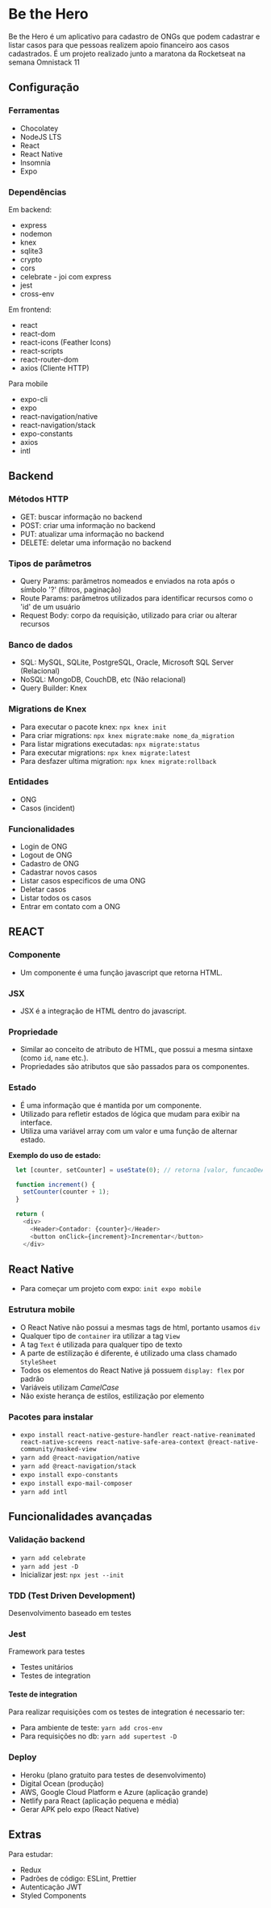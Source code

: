 # Be the Hero
Be the Hero é um aplicativo para  cadastro de ONGs que podem cadastrar e listar casos para que pessoas realizem apoio financeiro aos casos cadastrados. É um projeto realizado junto a maratona da Rocketseat na semana Omnistack 11

## Configuração

### Ferramentas

- Chocolatey
- NodeJS LTS
- React
- React Native
- Insomnia
- Expo

### Dependências

Em backend:

- express
- nodemon
- knex
- sqlite3
- crypto
- cors
- celebrate - joi com express
- jest
- cross-env

Em frontend:

- react
- react-dom
- react-icons (Feather Icons)
- react-scripts
- react-router-dom
- axios (Cliente HTTP)

Para mobile

- expo-cli
- expo
- react-navigation/native
- react-navigation/stack
- expo-constants
- axios
- intl

## Backend

### Métodos HTTP

- GET: buscar informação no backend
- POST: criar uma informação no backend
- PUT: atualizar uma informação no backend
- DELETE: deletar uma informação no backend

### Tipos de parâmetros

- Query Params: parâmetros nomeados e enviados na rota após o símbolo '?' (filtros, paginação)
- Route Params: parâmetros utilizados para identificar recursos como o 'id' de um usuário
- Request Body: corpo da requisição, utilizado para criar ou alterar recursos

### Banco de dados

- SQL: MySQL, SQLite, PostgreSQL, Oracle, Microsoft SQL Server (Relacional)
- NoSQL: MongoDB, CouchDB, etc (Não relacional)
- Query Builder: Knex

### Migrations de Knex

- Para executar o pacote knex: ```npx knex init```
- Para criar migrations: ```npx knex migrate:make nome_da_migration```
- Para listar migrations executadas: ```npx migrate:status```
- Para executar migrations: ```npx knex migrate:latest```
- Para desfazer ultima migration: ```npx knex migrate:rollback```

### Entidades

- ONG
- Casos (incident)

### Funcionalidades

- Login de ONG
- Logout de ONG
- Cadastro de ONG
- Cadastrar novos casos
- Listar casos especificos de uma ONG
- Deletar casos
- Listar todos os casos
- Entrar em contato com a ONG

## REACT

### Componente

- Um componente é uma função javascript que retorna HTML.

### JSX

- JSX é a integração de HTML dentro do javascript.

### Propriedade

- Similar ao conceito de atributo de HTML, que possui a mesma sintaxe (como ```id```, ```name``` etc.).
- Propriedades são atributos que são passados para os componentes.

### Estado

- É uma informação que é mantida por um componente.
- Utilizado para refletir estados de lógica que mudam para exibir na interface.
- Utiliza uma variável array com um valor e uma função de alternar estado.

**Exemplo do uso de estado:**
```javascript
  let [counter, setCounter] = useState(0); // retorna [valor, funcaoDeAtualizacao]

  function increment() {
    setCounter(counter + 1);
  }

  return (
    <div>
      <Header>Contador: {counter}</Header>
      <button onClick={increment}>Incrementar</button>
    </div>
```

## React Native

- Para começar um projeto com expo: ```init expo mobile```

### Estrutura mobile

- O React Native não possui a mesmas tags de html, portanto usamos ```div```
- Qualquer tipo de ```container``` ira utilizar a tag ```View```
- A tag ```Text``` é utilizada para qualquer tipo de texto
- A parte de estilização é diferente, é utilizado uma class chamado ```StyleSheet```
- Todos os elementos do React Native já possuem ```display: flex``` por padrão
- Variáveis utilizam *CamelCase*
- Não existe herança de estilos, estilização por elemento

### Pacotes para instalar

- ```expo install react-native-gesture-handler react-native-reanimated react-native-screens react-native-safe-area-context @react-native-community/masked-view```
- ```yarn add @react-navigation/native```
- ```yarn add @react-navigation/stack```
- ```expo install expo-constants```
- ```expo install expo-mail-composer```
- ```yarn add intl```

## Funcionalidades avançadas

### Validação backend

- ```yarn add celebrate```
- ```yarn add jest -D```
- Inicializar jest: ```npx jest --init```

### TDD (Test Driven Development)
Desenvolvimento baseado em testes

### Jest
Framework para testes

- Testes unitários
- Testes de integration

#### Teste de integration

Para realizar requisições com os testes de integration é necessario ter:

- Para ambiente de teste: ```yarn add cros-env```
- Para requisições no db: ```yarn add supertest -D```

### Deploy

- Heroku (plano gratuito para testes de desenvolvimento)
- Digital Ocean (produção)
- AWS, Google Cloud Platform e Azure (aplicação grande)
- Netlify para React (aplicação pequena e média)
- Gerar APK pelo expo (React Native)

## Extras

Para estudar:
- Redux
- Padrões de código: ESLint, Prettier
- Autenticação JWT
- Styled Components
